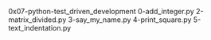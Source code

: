 <!-- @format -->

0x07-python-test_driven_development
0-add_integer.py
2-matrix_divided.py
3-say_my_name.py
4-print_square.py
5-text_indentation.py
